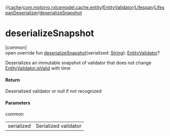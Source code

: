 //[cache](../../../../../index.md)/[com.motorro.rxlcemodel.cache.entity](../../../index.md)/[EntityValidator](../../index.md)/[Lifespan](../index.md)/[LifespanDeserializer](index.md)/[deserializeSnapshot](deserialize-snapshot.md)

# deserializeSnapshot

[common]\
open override fun [deserializeSnapshot](deserialize-snapshot.md)(serialized: [String](https://kotlinlang.org/api/latest/jvm/stdlib/kotlin/-string/index.html)): [EntityValidator](../../index.md)?

Deserializes an immutable snapshot of validator that does not change [EntityValidator.isValid](../../is-valid.md) with time

#### Return

Deserialized validator or null if not recognized

#### Parameters

common

| | |
|---|---|
| serialized | Serialized validator |
